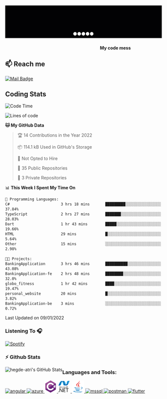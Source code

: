 ![](https://github.com/hegde-atri/hegde-atri/blob/main/ezgif.com-gif-maker.gif)
#### &nbsp;&nbsp;&nbsp;&nbsp;&nbsp;&nbsp;&nbsp;&nbsp;&nbsp;&nbsp;&nbsp;&nbsp;&nbsp;&nbsp;&nbsp;&nbsp;&nbsp;&nbsp;&nbsp;&nbsp;&nbsp;&nbsp;&nbsp;&nbsp;&nbsp;&nbsp;&nbsp;&nbsp;&nbsp;&nbsp;&nbsp;&nbsp;&nbsp;&nbsp;&nbsp;&nbsp;&nbsp;&nbsp;&nbsp;&nbsp;&nbsp;&nbsp;&nbsp;&nbsp;&nbsp;&nbsp;&nbsp;&nbsp;&nbsp;&nbsp;&nbsp;&nbsp;&nbsp;&nbsp;&nbsp;&nbsp;&nbsp;&nbsp;&nbsp;&nbsp;&nbsp;&nbsp;&nbsp;&nbsp;&nbsp;&nbsp;&nbsp;&nbsp;&nbsp;&nbsp;&nbsp;&nbsp;&nbsp;&nbsp;&nbsp;&nbsp;&nbsp;&nbsp;&nbsp;&nbsp;&nbsp;&nbsp;&nbsp;&nbsp;&nbsp;&nbsp;&nbsp;&nbsp;&nbsp;&nbsp;&nbsp; My code mess



## 📫 Reach me
[![Mail Badge](https://img.shields.io/badge/-dev.hegdeatri@gmail.com-c0392b?style=flat&labelColor=c0392b&logo=gmail&logoColor=white)](mailto:dev.hegdeatri@gmail.com)

## Coding Stats

<!--START_SECTION:waka-->
![Code Time](http://img.shields.io/badge/Code%20Time-145%20hrs%2030%20mins-blue)

![Lines of code](https://img.shields.io/badge/From%20Hello%20World%20I%27ve%20Written-872%20Thousand%20lines%20of%20code-blue)

**🐱 My GitHub Data** 

> 🏆 14 Contributions in the Year 2022
 > 
> 📦 114.1 kB Used in GitHub's Storage 
 > 
> 🚫 Not Opted to Hire
 > 
> 📜 35 Public Repositories 
 > 
> 🔑 3 Private Repositories  
 > 
📊 **This Week I Spent My Time On** 

```text
💬 Programming Languages: 
C#                       3 hrs 18 mins       █████████░░░░░░░░░░░░░░░░   37.84% 
TypeScript               2 hrs 27 mins       ███████░░░░░░░░░░░░░░░░░░   28.03% 
Dart                     1 hr 43 mins        █████░░░░░░░░░░░░░░░░░░░░   19.66% 
HTML                     29 mins             █░░░░░░░░░░░░░░░░░░░░░░░░   5.64% 
Other                    15 mins             ░░░░░░░░░░░░░░░░░░░░░░░░░   2.98%

🐱‍💻 Projects: 
BankingApplication       3 hrs 46 mins       ██████████░░░░░░░░░░░░░░░   43.08% 
BankingApplication-fe    2 hrs 48 mins       ████████░░░░░░░░░░░░░░░░░   32.0% 
globo_fitness            1 hr 42 mins        ████░░░░░░░░░░░░░░░░░░░░░   19.47% 
personal_website         20 mins             █░░░░░░░░░░░░░░░░░░░░░░░░   3.82% 
BankingApplication-be    3 mins              ░░░░░░░░░░░░░░░░░░░░░░░░░   0.72%

```


 Last Updated on 09/01/2022
<!--END_SECTION:waka-->

### Listening To 🎧
[![Spotify](https://novatorem-hegde-atri.vercel.app/api/spotify)](https://open.spotify.com/user/hegde_atri)

### :zap: Github Stats
  <img align="left" alt="hegde-atri's GitHub Stats" src="https://github-readme-stats-hegde-atri.vercel.app/api?username=hegde-atri&show_icons=true&hide_border=true&theme=dracula&count_private=true" />

<h3 align="left">Languages and Tools:</h3>
<p align="left"> <a href="https://angular.io" target="_blank"> <img src="https://angular.io/assets/images/logos/angular/angular.svg" alt="angular" width="40" height="40"/> </a> <a href="https://azure.microsoft.com/en-in/" target="_blank"> <img src="https://www.vectorlogo.zone/logos/microsoft_azure/microsoft_azure-icon.svg" alt="azure" width="40" height="40"/> </a> <a href="https://www.w3schools.com/cs/" target="_blank"> <img src="https://raw.githubusercontent.com/devicons/devicon/master/icons/csharp/csharp-original.svg" alt="csharp" width="40" height="40"/> </a> <a href="https://dotnet.microsoft.com/" target="_blank"> <img src="https://raw.githubusercontent.com/devicons/devicon/master/icons/dot-net/dot-net-original-wordmark.svg" alt="dotnet" width="40" height="40"/> </a> <a href="https://www.java.com" target="_blank"> <img src="https://raw.githubusercontent.com/devicons/devicon/master/icons/java/java-original.svg" alt="java" width="40" height="40"/> </a> <a href="https://www.microsoft.com/en-us/sql-server" target="_blank"> <img src="https://www.svgrepo.com/show/303229/microsoft-sql-server-logo.svg" alt="mssql" width="40" height="40"/> </a> <a href="https://postman.com" target="_blank"> <img src="https://www.vectorlogo.zone/logos/getpostman/getpostman-icon.svg" alt="postman" width="40" height="40"/> </a> <a href="https://flutter.dev" target="_blank"> <img src="https://www.vectorlogo.zone/logos/flutterio/flutterio-icon.svg" alt="flutter" width="40" height="40"/> </a> </p>
